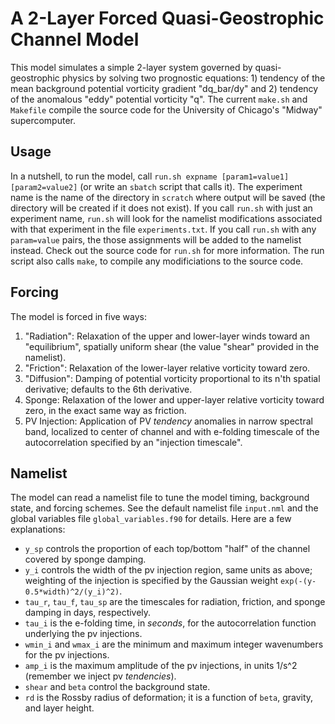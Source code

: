 # A 2-Layer Forced Quasi-Geostrophic Channel Model
This model simulates a simple 2-layer system governed by quasi-geostrophic physics by solving two prognostic equations: 1) tendency of the mean background potential vorticity gradient "dq_bar/dy" and 2) tendency of the anomalous "eddy" potential vorticity "q". 
The current `make.sh` and `Makefile` compile the source code for the University of Chicago's "Midway" supercomputer.

## Usage
In a nutshell, to run the model, call `run.sh expname [param1=value1] [param2=value2]` (or write an `sbatch` script that calls it). The experiment name is the name of the directory in `scratch` where output will be saved (the directory will be created if it does not exist). If you call `run.sh` with just an experiment name, `run.sh` will look for the namelist modifications associated with that experiment in the file `experiments.txt`. If you call `run.sh` with any `param=value` pairs, the those assignments will be added to the namelist instead. Check out the source code for `run.sh` for more information. The run script also calls `make`, to compile any modificiations to the source code.

## Forcing
The model is forced in five ways:
  1. "Radiation": Relaxation of the upper and lower-layer winds toward an "equilibrium", spatially uniform shear (the value "shear" provided in the namelist).
  2. "Friction": Relaxation of the lower-layer relative vorticity toward zero.
  3. "Diffusion": Damping of potential vorticity proportional to its n'th spatial derivative; defaults to the 6th derivative. 
  4. Sponge: Relaxation of the lower and upper-layer relative vorticity toward zero, in the exact same way as friction.
  5. PV Injection: Application of PV *tendency* anomalies in narrow spectral band, localized to center of channel and with e-folding timescale of the autocorrelation specified by an "injection timescale".

## Namelist
The model can read a namelist file to tune the model timing, background state, and forcing schemes. See the default namelist file `input.nml` and the global variables file `global_variables.f90` for details. Here are a few explanations:

  * `y_sp` controls the proportion of each top/bottom "half" of the channel covered by sponge damping.
  * `y_i` controls the width of the pv injection region, same units as above; weighting of the injection is specified by the Gaussian weight `exp(-(y-0.5*width)^2/(y_i)^2)`.
  * `tau_r`, `tau_f`, `tau_sp` are the timescales for radiation, friction, and sponge damping in days, respectively.
  * `tau_i` is the e-folding time, in *seconds*, for the autocorrelation function underlying the pv injections.
  * `wmin_i` and `wmax_i` are the minimum and maximum integer wavenumbers for the pv injections.
  * `amp_i` is the maximum amplitude of the pv injections, in units 1/s^2 (remember we inject pv *tendencies*).
  * `shear` and `beta` control the background state.
  * `rd` is the Rossby radius of deformation; it is a function of `beta`, gravity, and layer height.
